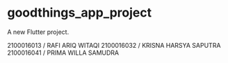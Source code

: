 # goodthings_app_project

A new Flutter project.

2100016013 / RAFI ARIQ WITAQI
2100016032 / KRISNA HARSYA SAPUTRA
2100016041 / PRIMA WILLA SAMUDRA
